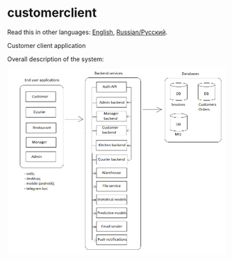 # customerclient

Read this in other languages: [English](customerclient.md), [Russian/Русский](customerclient.ru.md). 

Сustomer client application 

Overall description of the system: 

![system_overall](img/system_overall.png)
